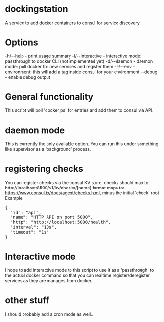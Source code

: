 # dockingstation
A service to add  docker containers to consul for service discovery

# Options

-h/--help         -  print usage summary
-i/--interactive  -  interactive mode: passthrough to docker CLI (not implemented yet)
-d/--daemon       -  daemon mode: poll docker for new services and register them
-e/--env          -  environment: this will add a tag inside consul for your environment
--debug           -  enable debug output

# General functionality
This script will poll 'docker ps' for entries and add them to consul via API.

# daemon mode
This is currently the only available option. You can run this under something like supervisor as a 'background' process.

# registering checks
You can register checks via the consul KV store.
checks should map to: http://localhost:8500/v1/kv/checks/[name]
format maps to: https://www.consul.io/docs/agent/checks.html, minus the initial 'check' root
Example:
<pre>
{
  "id": "api",
  "name": "HTTP API on port 5000",
  "http": "http://localhost:5000/health",
  "interval": "10s",
  "timeout": "1s"
}
</pre>

# Interactive mode
I hope to add interactive mode to this script to use it as a 'passthrough' to the actual docker command so that you can realtime register/deregister services as they are manages from docker.

# other stuff
I should probably add a cron mode as well...

